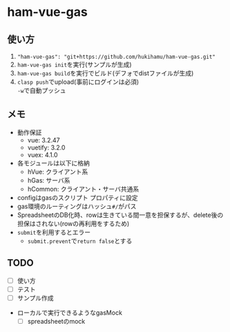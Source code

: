 # ham-vue-gas
## 使い方
1. `"ham-vue-gas": "git+https://github.com/hukihamu/ham-vue-gas.git"`
2. `ham-vue-gas init`を実行(サンプルが生成)
3. `ham-vue-gas build`を実行でビルド(デフォでdistファイルが生成)
4. `clasp push`でupload(事前にログインは必須)  
`-w`で自動プッシュ

## メモ
- 動作保証
  - vue: 3.2.47
  - vuetify: 3.2.0
  - vuex: 4.1.0
- 各モジュールは以下に格納
  - hVue: クライアント系
  - hGas: サーバ系
  - hCommon: クライアント・サーバ共通系
- configはgasのスクリプト プロパティに設定
- gas環境のルーティングはハッシュ`#/`がパス
- SpreadsheetのDB化時、rowは生きている間一意を担保するが、delete後の担保はされない(rowの再利用をするため)
- `submit`を利用するとエラー
  - `submit.prevent`で`return false`とする

## TODO
- [ ] 使い方
- [ ] テスト
- [ ] サンプル作成
- ローカルで実行できるようなgasMock
  - [ ] spreadsheetのmock